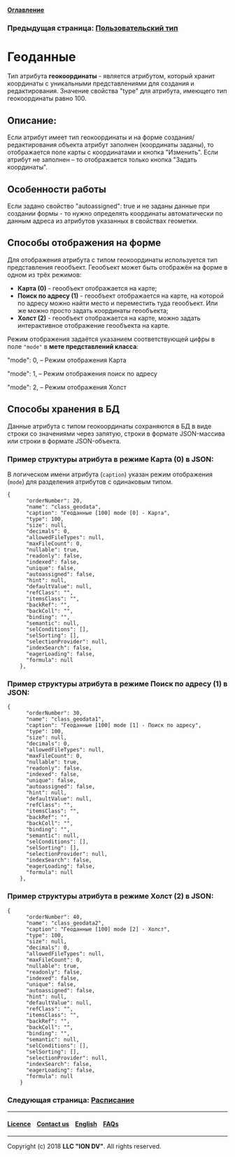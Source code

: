 #### [Оглавление](/docs/ru/index.md)

### Предыдущая страница: [Пользовательский тип](/docs/ru/2_system_description/metadata_structure/meta_class/type_user17.md)

# Геоданные

Тип атрибута **геокоординаты** - является атрибутом, который хранит координаты с уникальными представлениями для создания и редактирования. Значение свойства "type" для атрибута, имеющего тип геокоординаты равно 100.

## Описание:

Если атрибут имеет тип геокоординаты и на форме создания/редактирования объекта  атрибут заполнен (координаты заданы), то отображается поле карты с координатами и кнопка "Изменить". Если атрибут не заполнен – то отображается только кнопка "Задать координаты".

## Особенности работы

Если задано свойство "autoassigned": true и не заданы данные при создании формы - то нужно определять координаты автоматически по данным адреса из атрибутов указанных в свойствах геометки.
 

## Способы отображения на форме

Для отображения атрибута с типом геокоординаты используется тип представления геообъект. 
Геообъект может быть отображён на форме в одном из трёх режимов:

* **Карта (0)** - геообъект отображается на карте;
* **Поиск по адресу (1)** - геообъект отображается на карте, на которой по адресу можно найти место и переместить туда геообъект. Или же можно просто задать координаты геообъекта;
* **Холст (2)** - геообъект отображается на карте, можно задать интерактивное отображение геообъекта на карте.

Режим отображения задаётся указанием соответствующей цифры в поле `"mode"` в **мете представлений класса**: 

"mode": 0, – Режим отображения Карта

"mode": 1, – Режим отображения поиск по адресу

"mode": 2, – Режим отображения Холст

## Способы хранения в БД
Данные атрибута с типом геокоординаты сохраняются в БД в виде строки со значениями через запятую, строки в формате JSON-массива или строки в формате JSON-объекта.  

### Пример структуры атрибута в режиме Карта (0) в JSON: 
В логическом имени атрибута (`caption`) указан режим отображения (`mode`) для разделения атрибутов с одинаковым типом.
```
{
      "orderNumber": 20,
      "name": "class_geodata",
      "caption": "Геоданные [100] mode [0] - Карта",
      "type": 100,
      "size": null,
      "decimals": 0,
      "allowedFileTypes": null,
      "maxFileCount": 0,
      "nullable": true,
      "readonly": false,
      "indexed": false,
      "unique": false,
      "autoassigned": false,
      "hint": null,
      "defaultValue": null,
      "refClass": "",
      "itemsClass": "",
      "backRef": "",
      "backColl": "",
      "binding": "",
      "semantic": null,
      "selConditions": [],
      "selSorting": [],
      "selectionProvider": null,
      "indexSearch": false,
      "eagerLoading": false,
      "formula": null
    },

```
### Пример структуры атрибута в режиме Поиск по адресу (1) в JSON:
```
{
      "orderNumber": 30,
      "name": "class_geodata1",
      "caption": "Геоданные [100] mode [1] - Поиск по адресу",
      "type": 100,
      "size": null,
      "decimals": 0,
      "allowedFileTypes": null,
      "maxFileCount": 0,
      "nullable": true,
      "readonly": false,
      "indexed": false,
      "unique": false,
      "autoassigned": false,
      "hint": null,
      "defaultValue": null,
      "refClass": "",
      "itemsClass": "",
      "backRef": "",
      "backColl": "",
      "binding": "",
      "semantic": null,
      "selConditions": [],
      "selSorting": [],
      "selectionProvider": null,
      "indexSearch": false,
      "eagerLoading": false,
      "formula": null
    },
```
### Пример структуры атрибута в режиме Холст (2) в JSON:
```
{
      "orderNumber": 40,
      "name": "class_geodata2",
      "caption": "Геоданные [100] mode [2] - Холст",
      "type": 100,
      "size": null,
      "decimals": 0,
      "allowedFileTypes": null,
      "maxFileCount": 0,
      "nullable": true,
      "readonly": false,
      "indexed": false,
      "unique": false,
      "autoassigned": false,
      "hint": null,
      "defaultValue": null,
      "refClass": "",
      "itemsClass": "",
      "backRef": "",
      "backColl": "",
      "binding": "",
      "semantic": null,
      "selConditions": [],
      "selSorting": [],
      "selectionProvider": null,
      "indexSearch": false,
      "eagerLoading": false,
      "formula": null
    }
```

### Следующая страница: [Расписание](/docs/ru/2_system_description/metadata_structure/meta_class/type_schedule210.md) 
--------------------------------------------------------------------------  


 #### [Licence](/LICENCE.md) &ensp;  [Contact us](https://iondv.com) &ensp;  [English](/docs/en/2_system_description/metadata_structure/meta_class/type_geodata100.md)   &ensp; [FAQs](/faqs.md)          



--------------------------------------------------------------------------  

Copyright (c) 2018 **LLC "ION DV"**.
All rights reserved. 